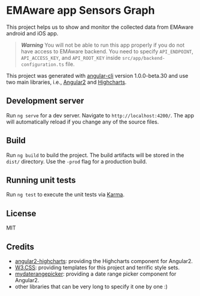 # EMAware app Sensors Graph

This project helps us to show and monitor the collected data from EMAware android and iOS app. 

>***Warning*** You will not be able to run this app properly if you do not have access to EMAware backend. You need to specify `API_ENDPOINT`, `API_ACCESS_KEY`, and `API_ROOT_KEY` inside `src/app/backend-configuration.ts` file.

This project was generated with [angular-cli](https://github.com/angular/angular-cli) version 1.0.0-beta.30 and use two main libraries, i.e., [Angular2](https://angular.io/) and [Highcharts](http://www.highcharts.com/).

## Development server

Run `ng serve` for a dev server. Navigate to `http://localhost:4200/`. The app will automatically reload if you change any of the source files.
                       
## Build

Run `ng build` to build the project. The build artifacts will be stored in the `dist/` directory. Use the `-prod` flag for a production build.

## Running unit tests

Run `ng test` to execute the unit tests via [Karma](https://karma-runner.github.io).

## License

MIT

## Credits

 * [angular2-highcharts](https://github.com/gevgeny/angular2-highcharts): providing the Highcharts component for Angular2.
 * [W3.CSS](https://www.w3schools.com/w3css/): providing templates for this project and terrific style sets.
 * [mydaterangepicker](https://github.com/kekeh/mydaterangepicker): providing a date range picker component for Angular2.
 * other libraries that can be very long to specify it one by one :)
